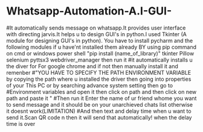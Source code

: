 # Whatsapp-Automation-A.I-GUI-
#It automatically sends message on whatsapp.It provides user interface with directing jarvis.It helps u to design GUI's in python.I used Tkinter  (A module for designing GUI's in python).
You have to install pycharm and the following modules if u have'nt installed them already
BY using pip command on cmd or windows power shell "pip install (name_of_library)"
tkinter
Pillow
selenium 
pyttsx3
webdriver_manager
then run it 
#it automatically installs u the diver for For google chrome and if not then manually install it and remenber
#"YOU HAVE TO SPECIFY THE PATH ENVIRONMENT VARIABLE by copying the path where u installed the driver then going into properties of your This PC or by searching advance system setting then go to 
#Environment variables and open it then click on path and then click on new path and paste it "
#Then run it Enter the name of ur friend whome you want to send message and it should be on your unarchieved chats list otherwise it doesnt work(LIMITATION)
#And then text and delay time when u want to send it.Scan QR code n then it will send that automatically! when the delay time is over
